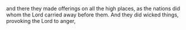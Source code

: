 and there they made offerings on all the high places, as the nations did whom the Lord carried away before them. And they did wicked things, provoking the Lord to anger,
